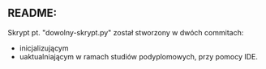 README:
----
Skrypt pt. "dowolny-skrypt.py" został stworzony w dwóch commitach:
- inicjalizującym
- uaktualniającym
w ramach studiów podyplomowych, przy pomocy IDE.
